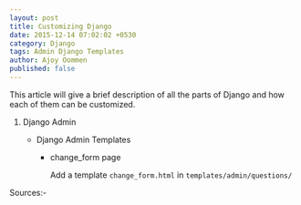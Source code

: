 ```yaml
---
layout: post
title: Customizing Django
date: 2015-12-14 07:02:02 +0530
category: Django
tags: Admin Django Templates
author: Ajoy Oommen
published: false
---
```

This article will give a brief description of all the parts of Django and how each of them can be customized.

1. Django Admin

    * Django Admin Templates

        * change_form page

            Add a template `change_form.html` in `templates/admin/questions/`

Sources:-

